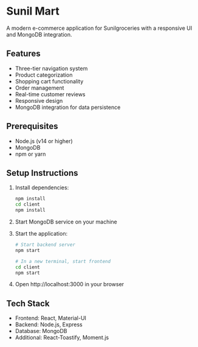 # Sunil Mart

A modern e-commerce application for Sunilgroceries with a responsive UI and MongoDB integration.

## Features

- Three-tier navigation system
- Product categorization
- Shopping cart functionality
- Order management
- Real-time customer reviews
- Responsive design
- MongoDB integration for data persistence

## Prerequisites

- Node.js (v14 or higher)
- MongoDB
- npm or yarn

## Setup Instructions

1. Install dependencies:
   ```bash
   npm install
   cd client
   npm install
   ```

2. Start MongoDB service on your machine

3. Start the application:
   ```bash
   # Start backend server
   npm start

   # In a new terminal, start frontend
   cd client
   npm start
   ```

4. Open http://localhost:3000 in your browser

## Tech Stack

- Frontend: React, Material-UI
- Backend: Node.js, Express
- Database: MongoDB
- Additional: React-Toastify, Moment.js
